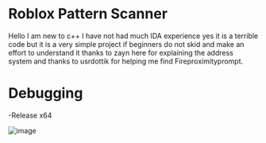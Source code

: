 # Roblox Pattern Scanner

Hello I am new to c++ I have not had much IDA experience yes it is a terrible code but it is a very simple project if beginners do not skid and make an effort to understand it
thanks to zayn here for explaining the address system and thanks to usrdottik for helping me find Fireproximityprompt.

# Debugging
-Release x64

![image](https://github.com/user-attachments/assets/ae3a000b-8c88-4de5-ad06-17ecb37708b5)
